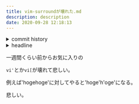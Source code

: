 ```yaml
---
title: vim-surroundが壊れた.md
description: description
date: 2020-09-28 12:18:13
---
```

<!-- history area start -->
<details><summary>commit history</summary><div><ol>

</ol></div></details>
<!-- history area end -->
<!-- toc area start -->
<details><summary>headline</summary><div>
<!-- START doctoc -->
<!-- END doctoc -->

</div></details>

<!-- toc area end -->
一週間くらい前からお気に入りの

`vi'`とか`vi[`が壊れて悲しい。

例えば'hogehoge'に対してやると'hoge'h'oge'になる。

悲しい。
